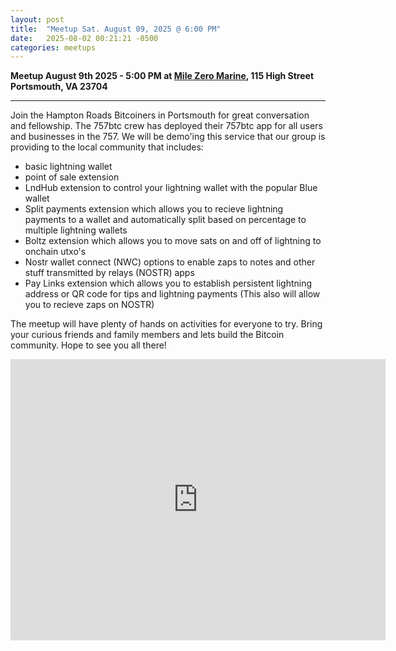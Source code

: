```yaml
---
layout: post
title:  "Meetup Sat. August 09, 2025 @ 6:00 PM"
date:   2025-08-02 00:21:21 -0500
categories: meetups
---
```


**Meetup August 9th 2025 - 5:00 PM at [Mile Zero Marine](https://milezeromarine.com/), 115 High Street Portsmouth, VA 23704**

---

Join the Hampton Roads Bitcoiners in Portsmouth for great conversation and fellowship. The 757btc crew has deployed their 757btc app for all users and businesses in the 757. We will be demo'ing this service that our group is providing to the local community that includes:
 - basic lightning wallet
 - point of sale extension
 - LndHub extension to control your lightning wallet with the popular Blue wallet
 - Split payments extension which allows you to recieve lightning payments to a wallet and automatically split based on percentage to multiple lightning wallets
 - Boltz extension which allows you to move sats on and off of lightning to onchain utxo's
 - Nostr wallet connect (NWC) options to enable zaps to notes and other stuff transmitted by relays (NOSTR) apps
 - Pay Links extension which allows you to establish persistent lightning address or QR code for tips and lightning payments (This also will allow you to recieve zaps on NOSTR)

The meetup will have plenty of hands on activities for everyone to try. Bring your curious friends and family members and lets build the Bitcoin community. Hope to see you all there!

<iframe src="https://www.google.com/maps/embed?pb=!1m18!1m12!1m3!1d596.1170077708135!2d-76.29721364168317!3d36.83513346377685!2m3!1f0!2f0!3f0!3m2!1i1024!2i768!4f13.1!3m3!1m2!1s0x89baa320f4ea4287%3A0x60b66698efea7ac0!2sMile%20Zero%20Marine!5e0!3m2!1sen!2sus!4v1711046558382!5m2!1sen!2sus" width="600" height="450" style="border:0;" allowfullscreen="" loading="lazy" referrerpolicy="no-referrer-when-downgrade"></iframe>



